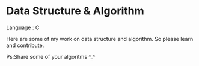 # Data Structure & Algorithm
Language : C

Here are some of my work on data structure and algorithm. So please learn and contribute.

Ps:Share some of your algoritms ^_^
